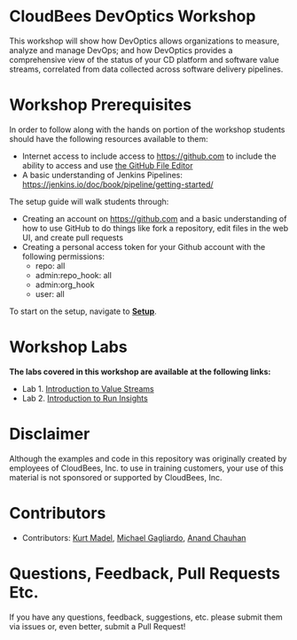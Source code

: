 # CloudBees DevOptics Workshop
This workshop will show how DevOptics allows organizations to measure, analyze and manage DevOps; and how DevOptics provides a comprehensive view of the status of your CD platform and software value streams, correlated from data collected across software delivery pipelines. 

# Workshop Prerequisites

In order to follow along with the hands on portion of the workshop students should have the following resources available to them:

  * Internet access to include access to https://github.com to include the ability to access and use [the GitHub File Editor](https://help.github.com/articles/editing-files-in-your-repository)
  * A basic understanding of Jenkins Pipelines: https://jenkins.io/doc/book/pipeline/getting-started/ 

The setup guide will walk students through:
  * Creating an account on https://github.com and a basic understanding of how to use GitHub to do things like fork a repository, edit files in the web UI, and create pull requests
  * Creating a personal access token for your Github account with the following permissions:
    - repo: all
    - admin:repo_hook: all
    - admin:org_hook
    - user: all
   
To start on the setup, navigate to **[Setup](Setup.md)**.

# Workshop Labs

**The labs covered in this workshop are available at the following links:**

* Lab 1. [Introduction to Value Streams](./value-streams.md)
* Lab 2. [Introduction to Run Insights](./insights.md)

# Disclaimer

Although the examples and code in this repository was originally created by employees of CloudBees, Inc. to use in training customers, your use of this material is not sponsored or supported by CloudBees, Inc.

# Contributors 

* Contributors: [Kurt Madel](https://github.com/kmadel), [Michael Gagliardo](https://github.com/mgagliardo91), [Anand Chauhan](https://github.com/anandcpm)
 
# Questions, Feedback, Pull Requests Etc.

If you have any questions, feedback, suggestions, etc. please submit them via issues or, even better, submit a Pull Request!
